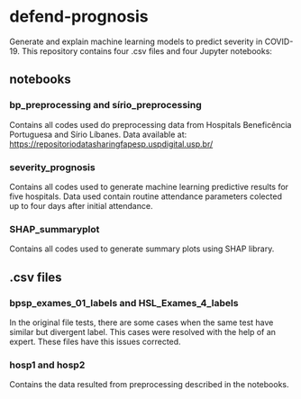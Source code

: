 # defend-prognosis

Generate and explain machine learning models to predict severity in COVID-19.
This repository contains four .csv files and four Jupyter notebooks:  

## notebooks

### bp_preprocessing and sírio_preprocessing

Contains all codes used do preprocessing data from Hospitals Beneficência Portuguesa and Sírio Líbanes.
Data available at: https://repositoriodatasharingfapesp.uspdigital.usp.br/

### severity_prognosis 

Contains all codes used to generate machine learning predictive results for five hospitals. 
Data used contain routine attendance parameters colected up to four days after initial attendance.


### SHAP_summaryplot

Contains all codes used to generate summary plots using SHAP library. 

## .csv files

### bpsp_exames_01_labels and HSL_Exames_4_labels

In the original file tests, there are some cases when the same test have similar but divergent label. 
This cases were resolved with the help of an expert. These files have this issues corrected. 

### hosp1 and hosp2

Contains the data resulted from preprocessing described in the notebooks. 
